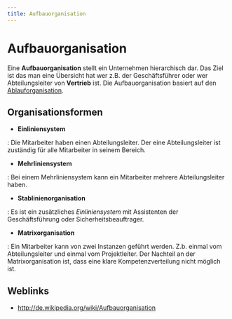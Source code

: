 ```yaml
---
title: Aufbauorganisation
---
```


# Aufbauorganisation

Eine **Aufbauorganisation** stellt ein Unternehmen hierarchisch dar. Das
Ziel ist das man eine Übersicht hat wer z.B. der Geschäftsführer oder
wer Abteilungsleiter von **Vertrieb** ist. Die Aufbauorganisation
basiert auf den [Ablauforganisation](/Ablauforganisation).

## Organisationsformen

-   **Einliniensystem**

:   Die Mitarbeiter haben einen Abteilungsleiter. Der eine
    Abteilungsleiter ist zuständig für alle Mitarbeiter in seinem
    Bereich.

-   **Mehrliniensystem**

:   Bei einem Mehrliniensystem kann ein Mitarbeiter mehrere
    Abteilungsleiter haben.

-   **Stablinienorganisation**

:   Es ist ein zusätzliches *Einliniensystem* mit Assistenten der
    Geschäftsführung oder Sicherheitsbeauftrager.

-   **Matrixorganisation**

:   Ein Mitarbeiter kann von zwei Instanzen geführt werden. Z.b. einmal
    vom Abteilungsleiter und einmal vom Projektleiter. Der Nachteil an
    der Matrixorganisation ist, dass eine klare Kompetenzverteilung
    nicht möglich ist.

## Weblinks

-   <http://de.wikipedia.org/wiki/Aufbauorganisation>

  [Ablauforganisation]: Ablauforganisation "wikilink"
